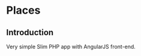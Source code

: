 Places
=======================

Introduction
------------
Very simple Slim PHP app with AngularJS front-end. 